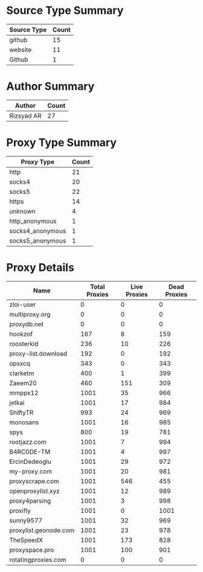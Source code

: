 # Source Type Summary

| Source Type | Count |
|-------------|-------|
| github | 15 |
| website | 11 |
| Github | 1 |


# Author Summary

| Author | Count |
|--------|-------|
| Rizsyad AR | 27 |


# Proxy Type Summary

| Proxy Type | Count |
|------------|-------|
| http | 21 |
| socks4 | 20 |
| socks5 | 22 |
| https | 14 |
| unknown | 4 |
| http_anonymous | 1 |
| socks4_anonymous | 1 |
| socks5_anonymous | 1 |


# Proxy Details

| Name | Total Proxies | Live Proxies | Dead Proxies |
|------|---------------|--------------|---------------|
| zloi-user | 0 | 0 | 0 |
| multiproxy.org | 0 | 0 | 0 |
| proxydb.net | 0 | 0 | 0 |
| hookzof | 167 | 8 | 159 |
| roosterkid | 236 | 10 | 226 |
| proxy-list.download | 192 | 0 | 192 |
| opsxcq | 343 | 0 | 343 |
| clarketm | 400 | 1 | 399 |
| Zaeem20 | 460 | 151 | 309 |
| mmppx12 | 1001 | 35 | 966 |
| jetkai | 1001 | 17 | 984 |
| ShiftyTR | 993 | 24 | 969 |
| monosans | 1001 | 16 | 985 |
| spys | 800 | 19 | 781 |
| rootjazz.com | 1001 | 7 | 994 |
| B4RC0DE-TM | 1001 | 4 | 997 |
| ErcinDedeoglu | 1001 | 29 | 972 |
| my-proxy.com | 1001 | 20 | 981 |
| proxyscrape.com | 1001 | 546 | 455 |
| openproxylist.xyz | 1001 | 12 | 989 |
| proxy4parsing | 1001 | 3 | 998 |
| proxifly | 1001 | 0 | 1001 |
| sunny9577 | 1001 | 32 | 969 |
| proxylist.geonode.com | 1001 | 23 | 978 |
| TheSpeedX | 1001 | 173 | 828 |
| proxyspace.pro | 1001 | 100 | 901 |
| rotatingproxies.com | 0 | 0 | 0 |
